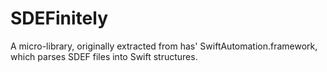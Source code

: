 # SDEFinitely

A micro-library, originally extracted from has' SwiftAutomation.framework, which parses SDEF files into Swift structures.
